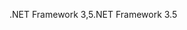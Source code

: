 <span data-ttu-id="50a2b-101">.NET Framework 3,5</span><span class="sxs-lookup"><span data-stu-id="50a2b-101">.NET Framework 3.5</span></span>